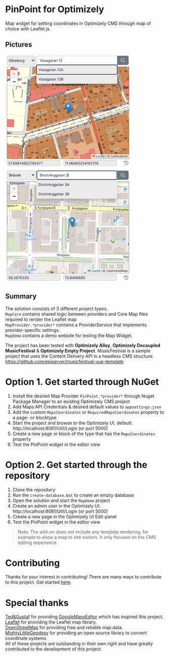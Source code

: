 # PinPoint for Optimizely
Map widget for setting coordinates in Optimizely CMS through map of choice with Leaflet.js.<br/>

## Pictures
<div>
  <img src="https://github.com/iKingCold/Optimizely-PinPoint/blob/main/Pictures/Lantmateriet-AutoComplete-1.png" width="400">
  <img src="https://github.com/iKingCold/Optimizely-PinPoint/blob/main/Pictures/OSM-AutoComplete-1.png" width="400">
</div>

## Summary
The solution consists of 3 different project types.<br/>
`MapCore` contains shared logic between providers and Core Map files required to render the Leaflet map<br/>
`MapProvider.*provider*` contains a ProviderService that implements provider-specific settings.<br/>
`MapDemo` contains a demo website for testing the Map Widget.<br/>

The project has been tested with **Optimizely Alloy**, **Optimizely Decoupled MusicFestival** & **Optimizely Empty Project**.
MusicFestival is a sample project that uses the Content Delivery API in a headless CMS structure. https://github.com/episerver/musicfestival-vue-template

# Option 1. Get started through NuGet
1. Install the desired Map Provider `PinPoint.*provider*` through Nuget Package Manager to an existing Optimizely CMS project
1. Add Maps API Credentials & desired default values to `appsettings.json` 
1. Add the custom `MapsCoordinates` or `RequiredMapsCoordinates` property to a page- or blocktype
1. Start the project and browse to the Optimizely UI, default: http://localhost:8081/Util/Login (or port 5000)
1. Create a new page or block of the type that has the `MapsCoordinates` property
1. Test the PinPoint widget in the editor view

# Option 2. Get started through the repository
1. Clone the repository
1. Run the `create-database.bat` to create an empty database
1. Open the solution and start the `MapDemo` project 
1. Create an admin user in the Optimizely UI: http://localhost:8081/Util/Login (or port 5000)
1. Create a new page in the Optimizely UI Edit-panel
1. Test the PinPoint widget in the editor view

> Note: The add-on does not include any template rendering, for example to show a map to site visitors. It only focuses on the CMS editing experience.

# Contributing
Thanks for your interest in contributing! There are many ways to contribute to this project. Get started [here](./CONTRIBUTING.md).

# Special thanks
[Ted&Gustaf](https://github.com/tedgustaf) for providing [GoogleMapsEditor](https://github.com/tedgustaf/optimizely-google-maps-editor/) which has inspired this project.<br/>
[Leaflet](https://leafletjs.com/) for providing the Leaflet map library.<br/>
[OpenStreetMap](https://www.openstreetmap.org/) for providing free and reliable map data.<br/>
[MightyLittleGeodesy](https://github.com/bjornsallarp/MightyLittleGeodesy) for providing an open source library to convert coordinate systems<br/>
All of these projects are outstanding in their own right and have greatly contributed to the development of this project.
